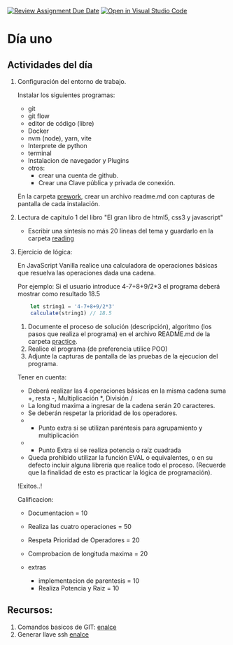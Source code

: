 [![Review Assignment Due Date](https://classroom.github.com/assets/deadline-readme-button-24ddc0f5d75046c5622901739e7c5dd533143b0c8e959d652212380cedb1ea36.svg)](https://classroom.github.com/a/fxp-njd8)
[![Open in Visual Studio Code](https://classroom.github.com/assets/open-in-vscode-718a45dd9cf7e7f842a935f5ebbe5719a5e09af4491e668f4dbf3b35d5cca122.svg)](https://classroom.github.com/online_ide?assignment_repo_id=14116939&assignment_repo_type=AssignmentRepo)
# Día uno
## Actividades del día

1. Configuración del entorno de trabajo.
    
    Instalar los siguientes programas:
    - git
    - git flow
    - editor de código (libre)
    - Docker
    - nvm (node), yarn, vite
    - Interprete de python
    - terminal
    - Instalacion de navegador y Plugins
    - otros:
        - crear una cuenta de github.
        - Crear una Clave pública y privada de conexión. 

    En la carpeta [prework](./prework/), crear un archivo readme.md con capturas de pantalla de cada instalación.

2. Lectura de capitulo 1 del libro "El gran libro de html5, css3 y javascript"

    - Escribir una sintesis no más 20 lineas del tema y guardarlo en la carpeta [reading](./reading/)

3. Ejercicio de lógica:

    En JavaScript Vanilla  realice una calculadora de operaciones básicas que 
    resuelva las operaciones dada una cadena. 

    Por ejemplo: Si el usuario introduce 4-7+8+9/2*3 el programa deberá mostrar como 
    resultado 18.5 

    ```javascript
        let string1 = '4-7+8+9/2*3'
        calculate(string1) // 18.5
    ```

    1. Documente el proceso de solución (descripción), algoritmo (los pasos que 
    realiza el programa) en el archivo README.md de la carpeta [practice](./practice/).
    2. Realice el programa (de preferencia utilice POO)
    3. Adjunte la capturas de pantalla de las pruebas de la ejecucion del programa.

    Tener en cuenta:
    - Deberá realizar las 4 operaciones básicas en la misma cadena suma +, resta -, 
    Multiplicación *, División / 
    - La longitud maxima a ingresar de la cadena serán 20 caracteres.
    - Se deberán respetar la prioridad de los operadores.
    - * Punto extra si se utilizan paréntesis para agrupamiento y multiplicación 
    - * Punto Extra si se realiza potencia o raíz cuadrada
    - Queda prohibido utilizar la función EVAL o equivalentes, o en su defecto incluir 
    alguna librería que realice todo el proceso. (Recuerde que la finalidad de esto es 
    practicar la lógica de programación).

    !Exitos..!


    Calificacion: 
    - Documentacion = 10
    - Realiza las cuatro operaciones = 50
    - Respeta Prioridad de Operadores = 20
    - Comprobacion de longituda maxima = 20 

    - extras 
        - implementacion de parentesis = 10
        - Realiza Potencia y Raiz = 10 

## Recursos:
1. Comandos basicos de GIT: [enalce](./resources/git.md)
3. Generar llave ssh [enalce](./Resource/sshkey.md)